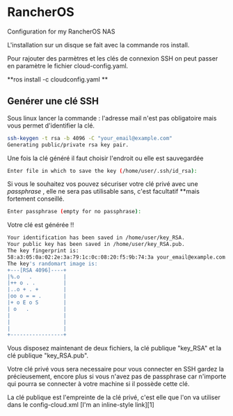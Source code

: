 # RancherOS #  
Configuration for my RancherOS NAS

L'installation sur un disque se fait avec la commande ros install.

Pour rajouter des parmètres et les clés de connexion SSH on peut passer en paramètre le fichier cloud-config.yaml.

**ros install -c cloudconfig.yaml ** 

## Genérer une clé SSH 

Sous linux lancer la commande  :  l'adresse mail n'est pas obligatoire mais vous permet d'identifier la clé.

```sh
ssh-keygen -t rsa -b 4096 -C "your_email@example.com"
Generating public/private rsa key pair.
 ```

Une fois la clé généré il faut choisir l'endroit ou elle est sauvegardée
```sh
Enter file in which to save the key (/home/user/.ssh/id_rsa):
 ```
 
 Si vous le souhaitez vos pouvez sécuriser votre clé privé avec une *passphrase* , elle ne sera pas utilisable sans, c'est facultatif **mais fortement conseillé.
 
 ```sh
Enter passphrase (empty for no passphrase):
 ```
  Votre clé est générée !!
 ```sh
 Your identification has been saved in /home/user/key_RSA.
Your public key has been saved in /home/user/key_RSA.pub.
The key fingerprint is:
58:a3:05:0a:02:2e:3a:79:1c:0c:08:20:f5:9b:74:3a your_email@example.com
The key's randomart image is:
+---[RSA 4096]----+
|%.o   .          |
|++ o . .         |
|..o + . +        |
|oo o = = .       |
|+ o E o S        |
| o   .           |
|                 |
|                 |
|                 |
+-----------------+
```

Vous disposez maintenant de deux fichiers, la clé publique "key_RSA" et la clé publique "key_RSA.pub".

Votre clé privé vous sera necessaire pour vous connecter en SSH gardez la précieusement, encore plus si vous n'avez pas de passphrase car n'importe qui pourra se connecter à votre machine si il possède cette clé.

La clé publique est l'empreinte de la clé privé, c'est elle que l'on va utiliser dans le config-cloud.xml [I'm an inline-style link][1]
